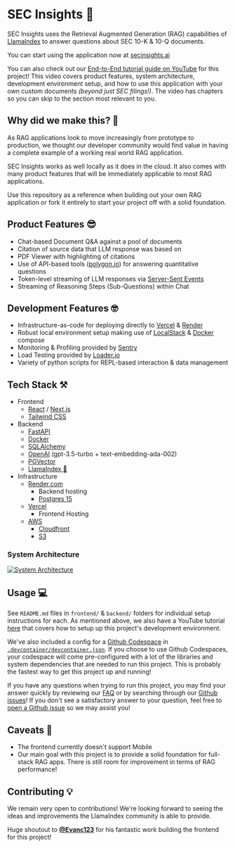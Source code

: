 # SEC Insights 🏦
SEC Insights uses the Retrieval Augmented Generation (RAG) capabilities of [LlamaIndex](https://github.com/jerryjliu/llama_index) to answer questions about SEC 10-K & 10-Q documents.

You can start using the application now at [secinsights.ai](https://www.secinsights.ai/)

You can also check out our [End-to-End tutorial guide on YouTube](https://youtu.be/2O52Tfj79T4?si=CYUcaBkc9P9g_m0P) for this project! This video covers product features, system architecture, development environment setup, and how to use this application with your own custom documents *(beyond just SEC filings!)*. The video has chapters so you can skip to the section most relevant to you.

## Why did we make this? 🤔
As RAG applications look to move increasingly from prototype to production, we thought our developer community would find value in having a complete example of a working real world RAG application.

SEC Insights works as well locally as it does in the cloud. It also comes with many product features that will be immediately applicable to most RAG applications.

Use this repository as a reference when building out your own RAG application or fork it entirely to start your project off with a solid foundation.

## Product Features 😎
- Chat-based Document Q&A against a pool of documents
- Citation of source data that LLM response was based on
- PDF Viewer with highlighting of citations
- Use of API-based tools ([polygon.io](https://polygon.io/)) for answering quantitative questions
- Token-level streaming of LLM responses via [Server-Sent Events](https://developer.mozilla.org/en-US/docs/Web/API/Server-sent_events)
- Streaming of Reasoning Steps (Sub-Questions) within Chat

## Development Features 🤓
- Infrastructure-as-code for deploying directly to [Vercel](https://vercel.com/) & [Render](https://render.com/)
- Robust local environment setup making use of [LocalStack](https://localstack.cloud/) & [Docker](https://www.docker.com/) compose
- Monitoring & Profiling provided by [Sentry](https://sentry.io/welcome/)
- Load Testing provided by [Loader.io](https://loader.io/)
- Variety of python scripts for REPL-based interaction & data management

## Tech Stack ⚒️
- Frontend
    - [React](https://react.dev/) / [Next.js](https://nextjs.org/)
    - [Tailwind CSS](https://tailwindcss.com/)
- Backend
    - [FastAPI](https://fastapi.tiangolo.com/)
    - [Docker](https://www.docker.com/)
    - [SQLAlchemy](https://www.sqlalchemy.org/)
    - [OpenAI](https://openai.com/) (gpt-3.5-turbo + text-embedding-ada-002)
    - [PGVector](https://github.com/pgvector/pgvector)
    - [LlamaIndex 🦙](https://www.llamaindex.ai/)
- Infrastructure
    - [Render.com](https://render.com/)
        - Backend hosting
        - [Postgres 15](https://www.postgresql.org/)
    - [Vercel](https://vercel.com/)
        - Frontend Hosting
    - [AWS](https://aws.amazon.com/)
        - [Cloudfront](https://aws.amazon.com/cloudfront/)
        - [S3](https://aws.amazon.com/s3/)

### System Architecture
[![System Architecture](https://www.plantuml.com/plantuml/png/jLJ1RjD04BtxAuPmo2bLsgGIaH0YYMqe0XhL4HoggjhOKsVRzMoqEsuR4F_EncxTDEjGX8GFbdRUcpTldZVfGeXNaX2KMEkI8PC6KvQQRF0ggv7FKJo_d9zUdfry-3WFWgR3wiAzUAtS6vabvJQmDv9MmeW2LYAz4Jd2pm3SCt6dtEYIigbMsi3hy70wZ4O0NKYGOT70a5OuQoW4fqlW9O8mHj_LG2scJORcGMXGFLKzriI9_85mE6pEFYjXDAXvlS8jFAuU3s_qsf1gyubMsGuuLZ8dI95S9VWLR6MIAbrc_psHez6R_cJKdi1pFvbWiH1sxqUAmsWIzlq9uU1usE__pOJQQ2t_R4-lUJWS7KTLTRwKwGsXjN3qN8nqji_gt0YoZeN4EtPzx0NB1bCMbAkzgKJZA8p2bjodW-Zu3way2NVEa5pVGQgB3WWBzV5XtdaiB8zd9zLW1rpKrQdH19_qeZusNswcBUS6xMP0VRqwu-y998FEezoiN2YPmYoCOL8wHNuGd1bvAnWXOMr4ZbDDZFVSS9xqedj6Gq91WkPMfcWRwIIQTYr4MIuCECSNyBQNwJlgxRXrixHQvveEf8POag1KEhbGiDXfQryzGMAptZH_qIHP6qdvfadX5UzjEbqXZKyUFRyumwTxcxX47l_KEj_GfAYQ8Bwwv0wkBSIEp4wq8dSXSNpd5KHsNLekaDX2QJULfSmofFhdOGE_7thdDUMYpR5NsQOtDwAnlWstteTsvaitfDLskUgzynstKXsnpOpNN36RhThXFLxz3Vsv7kMV51j_mNjdgYnKy1i0)](https://www.plantuml.com/plantuml/uml/jLJ1RjD04BtxAuPmo2bLsgGIaH0YYMqe0XhL4HoggjhOKsVRzMoqEsuR4F_EncxTDEjGX8GFbdRUcpTldZVfGeXNaX2KMEkI8PC6KvQQRF0ggv7FKJo_d9zUdfry-3WFWgR3wiAzUAtS6vabvJQmDv9MmeW2LYAz4Jd2pm3SCt6dtEYIigbMsi3hy70wZ4O0NKYGOT70a5OuQoW4fqlW9O8mHj_LG2scJORcGMXGFLKzriI9_85mE6pEFYjXDAXvlS8jFAuU3s_qsf1gyubMsGuuLZ8dI95S9VWLR6MIAbrc_psHez6R_cJKdi1pFvbWiH1sxqUAmsWIzlq9uU1usE__pOJQQ2t_R4-lUJWS7KTLTRwKwGsXjN3qN8nqji_gt0YoZeN4EtPzx0NB1bCMbAkzgKJZA8p2bjodW-Zu3way2NVEa5pVGQgB3WWBzV5XtdaiB8zd9zLW1rpKrQdH19_qeZusNswcBUS6xMP0VRqwu-y998FEezoiN2YPmYoCOL8wHNuGd1bvAnWXOMr4ZbDDZFVSS9xqedj6Gq91WkPMfcWRwIIQTYr4MIuCECSNyBQNwJlgxRXrixHQvveEf8POag1KEhbGiDXfQryzGMAptZH_qIHP6qdvfadX5UzjEbqXZKyUFRyumwTxcxX47l_KEj_GfAYQ8Bwwv0wkBSIEp4wq8dSXSNpd5KHsNLekaDX2QJULfSmofFhdOGE_7thdDUMYpR5NsQOtDwAnlWstteTsvaitfDLskUgzynstKXsnpOpNN36RhThXFLxz3Vsv7kMV51j_mNjdgYnKy1i0)

## Usage 💻
See `README.md` files in `frontend/` & `backend/` folders for individual setup instructions for each. As mentioned above, we also have a YouTube tutorial [here](https://youtu.be/2O52Tfj79T4?si=1Tm3zvuqna5ei4Cu&t=677) that covers how to setup up this project's development environment.

We've also included a config for a [Github Codespace](https://github.com/features/codespaces) in [`.devcontainer/devcontainer.json`](https://github.com/run-llama/sec-insights/blob/main/.devcontainer/devcontainer.json). If you choose to use Github Codespaces, your codespace will come pre-configured with a lot of the libraries and system dependencies that are needed to run this project. This is probably the fastest way to get this project up and running!

If you have any questions when trying to run this project, you may find your answer quickly by reviewing our [FAQ](./FAQ.md) or by searching through our [Github issues](https://github.com/run-llama/sec-insights/issues)! If you don't see a satisfactory answer to your question, feel free to [open a Github issue](https://github.com/run-llama/sec-insights/issues/new) so we may assist you!

## Caveats 🧐
- The frontend currently doesn't support Mobile
- Our main goal with this project is to provide a solid foundation for full-stack RAG apps. There is still room for improvement in terms of RAG performance!

## Contributing 💡
We remain very open to contributions! We're looking forward to seeing the ideas and improvements the LlamaIndex community is able to provide.

Huge shoutout to [**@Evanc123**](https://github.com/Evanc123) for his fantastic work building the frontend for this project!
